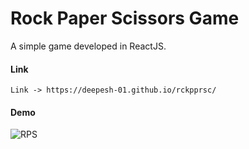 # Rock Paper Scissors Game
  A simple game developed in ReactJS.
  
  #### Link

    Link -> https://deepesh-01.github.io/rckpprsc/
    
  #### Demo
  
![RPS](https://user-images.githubusercontent.com/60640528/135710648-4e55ad67-821c-4a2e-8372-8dbe65a09b4d.gif)


    
